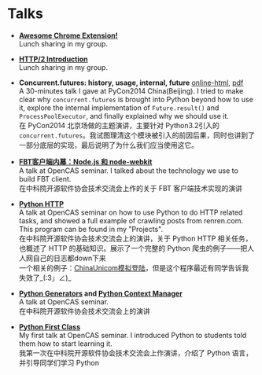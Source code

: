 Talks
==

* [**Awesome Chrome Extension!**][9]   
Lunch sharing in my group.

* [**HTTP/2 Introduction**][8]   
Lunch sharing in my group.

* **Concurrent.futures: history, usage, internal, future** [online-html][6], [pdf][7]  
A 30-minutes talk I gave at PyCon2014 China(Beijing). I tried to make clear why `concurrent.futures` is brought into Python beyond how to use it, explore the internal implementation of `Future.result()` and `ProcessPoolExecutor`, and finally explained why we should use it.    
在 PyCon2014 北京场做的主题演讲，主要针对 Python3.2引入的 `concurrent.futures`。我试图理清这个模块被引入的前因后果，同时也讲到了一部分底层的实现，最后说明了为什么我们应当使用这它。   

* [**FBT客户端内幕：Node.js 和 node-webkit**][5]  
A talk at OpenCAS seminar. I talked about the technology we use to build FBT client.    
在中科院开源软件协会技术交流会上作的关于 FBT 客户端技术实现的演讲  

* [**Python HTTP**][3]  
A talk at OpenCAS seminar on how to use Python to do HTTP related tasks, and showed a full example of crawling posts from renren.com. This program can be found in my "Projects".  
在中科院开源软件协会技术交流会上的演讲，关于 Python HTTP 相关任务，也概述了 HTTP 的基础知识。展示了一个完整的 Python 爬虫的例子——把人人网自己的日志都down下来   
一个相关的例子：[ChinaUnicom模拟登陆][4]，但是这个程序最近有同学告诉我失效了_(:3」∠)_

* **[Python Generators][1] and [Python Context Manager][2]**  
A talk at OpenCAS seminar.   
在中科院开源软件协会技术交流会上的演讲

* [**Python First Class**][0]  
My first talk at OpenCAS seminar. I introduced Python to students told them how to start learning it.  
我第一次在中科院开源软件协会技术交流会上作演讲，介绍了 Python 语言，并引导同学们学习 Python


[0]: http://laike9m.com/media/files/pdf/Python.pdf  
[1]: http://laike9m.com/media/files/pdf/Python%20Generators.pdf  
[2]: http://laike9m.com/media/files/pdf/Python%20Context%20Manager.pdf  
[3]: http://laike9m.com/media/files/pdf/Python%20HTTP.pdf  
[4]: http://laike9m.com/media/files/pdf/ChinaUnicom模拟登陆.pdf  
[5]: http://laike9m.com/media/files/pdf/node-and-nw.pdf  
[6]: http://laike9m.com/media/files/html/PyCon2014-concurrent.futures.html#/
[7]: http://laike9m.com/media/files/pdf/PyCon2014-cf-laike9m.pdf   
[8]: https://drive.google.com/file/d/0B94OmXaDRH6XZnVvaGJESXFSR1U/view?usp=sharing
[9]: https://docs.google.com/presentation/d/1npG2_JJUUD-vocTkPUaoI1cyKhKzJvVT6Hks6tylmF0/edit?usp=sharing